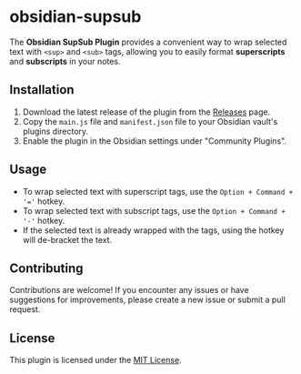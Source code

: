 # obsidian-supsub

The **Obsidian SupSub Plugin** provides a convenient way to wrap selected text with `<sup>` and `<sub>` tags, allowing you to easily format __superscripts__ and __subscripts__ in your notes.

## Installation

1. Download the latest release of the plugin from the [Releases](https://github.com/wjgoarxiv/obsidian-supsub/releases) page.
2. Copy the `main.js` file and `manifest.json` file to your Obsidian vault's plugins directory. 
3. Enable the plugin in the Obsidian settings under "Community Plugins".

## Usage

- To wrap selected text with superscript tags, use the `Option + Command + '='` hotkey.
- To wrap selected text with subscript tags, use the `Option + Command + '-'` hotkey.
- If the selected text is already wrapped with the tags, using the hotkey will de-bracket the text.

## Contributing

Contributions are welcome! If you encounter any issues or have suggestions for improvements, please create a new issue or submit a pull request.

## License

This plugin is licensed under the [MIT License](LICENSE).
